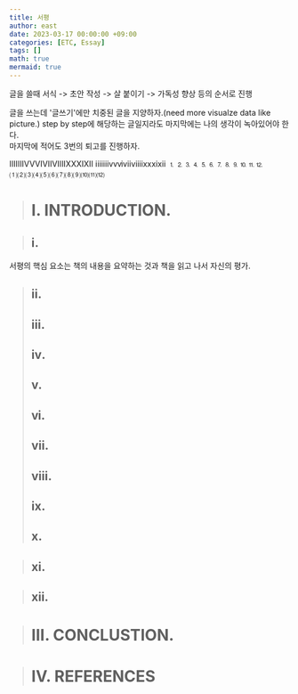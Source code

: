 ```yaml
---
title: 서평
author: east
date: 2023-03-17 00:00:00 +09:00
categories: [ETC, Essay]
tags: []
math: true
mermaid: true
---
```


글을 쓸때 서식 -> 초안 작성 -> 살 붙이기 -> 가독성 향상 등의 순서로 진행

글을 쓰는데 '글쓰기'에만 치중된 글을 지양하자.(need more visualze data like picture.)
step by step에 해당하는 글일지라도 마지막에는 나의 생각이 녹아있어야 한다.  
마지막에 적어도 3번의 퇴고를 진행하자.

ⅠⅡⅢⅣⅤⅥⅦⅧⅨⅩⅪⅫ
ⅰⅱⅲⅳⅴⅵⅶⅷⅸⅹⅺⅻ
⒈⒉⒊⒋⒌⒍⒎⒏⒐⒑⒒⒓
⑴⑵⑶⑷⑸⑹⑺⑻⑼⑽⑾⑿


> # Ⅰ. INTRODUCTION.

> ## ⅰ. 

서평의 핵심 요소는 책의 내용을 요약하는 것과 책을 읽고 나서 자신의 평가.

> ## ⅱ. 
> ## ⅲ. 
> ## ⅳ. 
> ## ⅴ. 
> ## ⅵ. 
> ## ⅶ. 
> ## ⅷ. 
> ## ⅸ. 
> ## ⅹ. 

> ## ⅺ. 

> ## ⅻ. 

> # Ⅲ. CONCLUSTION.

> # Ⅳ. REFERENCES
[1]: https://blog.naver.com/daeyou99/222759995680
[1]: https://infovator.tistory.com/44
[1]: https://brunch.co.kr/@chu9527/29

